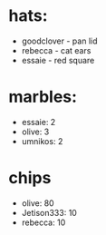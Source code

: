 # hats:
- goodclover - pan lid
- rebecca - cat ears
- essaie - red square

# marbles:
- essaie: 2
- olive: 3
- umnikos: 2

# chips
- olive: 80
- Jetison333: 10
- rebecca: 10